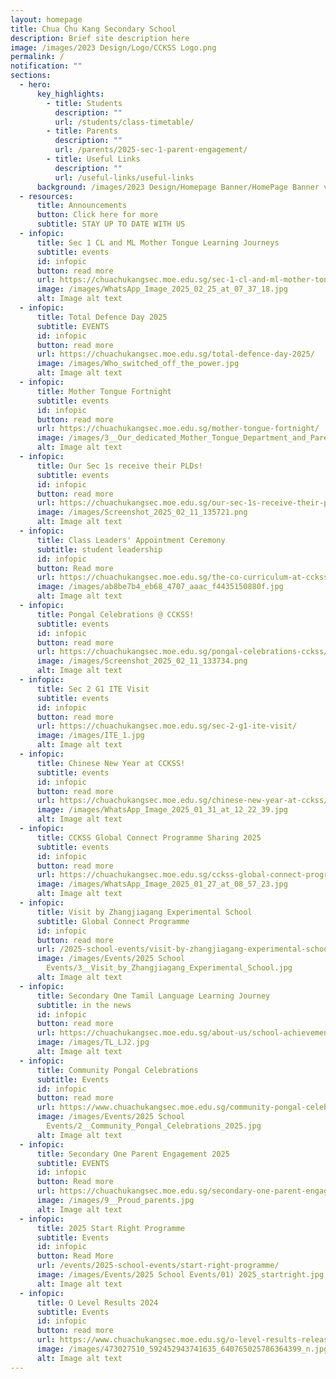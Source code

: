 ```yaml
---
layout: homepage
title: Chua Chu Kang Secondary School
description: Brief site description here
image: /images/2023 Design/Logo/CCKSS Logo.png
permalink: /
notification: ""
sections:
  - hero:
      key_highlights:
        - title: Students
          description: ""
          url: /students/class-timetable/
        - title: Parents
          description: ""
          url: /parents/2025-sec-1-parent-engagement/
        - title: Useful Links
          description: ""
          url: /useful-links/useful-links
      background: /images/2023 Design/Homepage Banner/HomePage Banner v5.gif
  - resources:
      title: Announcements
      button: Click here for more
      subtitle: STAY UP TO DATE WITH US
  - infopic:
      title: Sec 1 CL and ML Mother Tongue Learning Journeys
      subtitle: events
      id: infopic
      button: read more
      url: https://chuachukangsec.moe.edu.sg/sec-1-cl-and-ml-mother-tongue-learning-journeys/
      image: /images/WhatsApp_Image_2025_02_25_at_07_37_18.jpg
      alt: Image alt text
  - infopic:
      title: Total Defence Day 2025
      subtitle: EVENTS
      id: infopic
      button: read more
      url: https://chuachukangsec.moe.edu.sg/total-defence-day-2025/
      image: /images/Who_switched_off_the_power.jpg
      alt: Image alt text
  - infopic:
      title: Mother Tongue Fortnight
      subtitle: events
      id: infopic
      button: read more
      url: https://chuachukangsec.moe.edu.sg/mother-tongue-fortnight/
      image: /images/3__Our_dedicated_Mother_Tongue_Department_and_Parent_Support_Group.jpg
      alt: Image alt text
  - infopic:
      title: Our Sec 1s receive their PLDs!
      subtitle: events
      id: infopic
      button: read more
      url: https://chuachukangsec.moe.edu.sg/our-sec-1s-receive-their-plds/
      image: /images/Screenshot_2025_02_11_135721.png
      alt: Image alt text
  - infopic:
      title: Class Leaders' Appointment Ceremony
      subtitle: student leadership
      id: infopic
      button: Read more
      url: https://chuachukangsec.moe.edu.sg/the-co-curriculum-at-cckss/learning-for-life-programme/class-leaders/
      image: /images/ab8be7b4_eb68_4707_aaac_f4435150880f.jpg
      alt: Image alt text
  - infopic:
      title: Pongal Celebrations @ CCKSS!
      subtitle: events
      id: infopic
      button: read more
      url: https://chuachukangsec.moe.edu.sg/pongal-celebrations-cckss/
      image: /images/Screenshot_2025_02_11_133734.png
      alt: Image alt text
  - infopic:
      title: Sec 2 G1 ITE Visit
      subtitle: events
      id: infopic
      button: read more
      url: https://chuachukangsec.moe.edu.sg/sec-2-g1-ite-visit/
      image: /images/ITE_1.jpg
      alt: Image alt text
  - infopic:
      title: Chinese New Year at CCKSS!
      subtitle: events
      id: infopic
      button: read more
      url: https://chuachukangsec.moe.edu.sg/chinese-new-year-at-cckss/
      image: /images/WhatsApp_Image_2025_01_31_at_12_22_39.jpg
      alt: Image alt text
  - infopic:
      title: CCKSS Global Connect Programme Sharing 2025
      subtitle: events
      id: infopic
      button: read more
      url: https://chuachukangsec.moe.edu.sg/cckss-global-connect-programme-sharing-2025/
      image: /images/WhatsApp_Image_2025_01_27_at_08_57_23.jpg
      alt: Image alt text
  - infopic:
      title: Visit by Zhangjiagang Experimental School
      subtitle: Global Connect Programme
      id: infopic
      button: read more
      url: /2025-school-events/visit-by-zhangjiagang-experimental-school/
      image: /images/Events/2025 School
        Events/3__Visit_by_Zhangjiagang_Experimental_School.jpg
      alt: Image alt text
  - infopic:
      title: Secondary One Tamil Language Learning Journey
      subtitle: in the news
      id: infopic
      button: read more
      url: https://chuachukangsec.moe.edu.sg/about-us/school-achievements/in-the-news/
      image: /images/TL_LJ2.jpg
      alt: Image alt text
  - infopic:
      title: Community Pongal Celebrations
      subtitle: Events
      id: infopic
      button: read more
      url: https://www.chuachukangsec.moe.edu.sg/community-pongal-celebrations/
      image: /images/Events/2025 School
        Events/2__Community_Pongal_Celebrations_2025.jpg
      alt: Image alt text
  - infopic:
      title: Secondary One Parent Engagement 2025
      subtitle: EVENTS
      id: infopic
      button: Read more
      url: https://chuachukangsec.moe.edu.sg/secondary-one-parent-engagement-2025/
      image: /images/9__Proud_parents.jpg
      alt: Image alt text
  - infopic:
      title: 2025 Start Right Programme
      subtitle: Events
      id: infopic
      button: Read More
      url: /events/2025-school-events/start-right-programme/
      image: /images/Events/2025 School Events/01) 2025_startright.jpg
      alt: Image alt text
  - infopic:
      title: O Level Results 2024
      subtitle: Events
      id: infopic
      button: read more
      url: https://www.chuachukangsec.moe.edu.sg/o-level-results-release-2024/
      image: /images/473027510_592452943741635_640765025786364399_n.jpg
      alt: Image alt text
---
```

